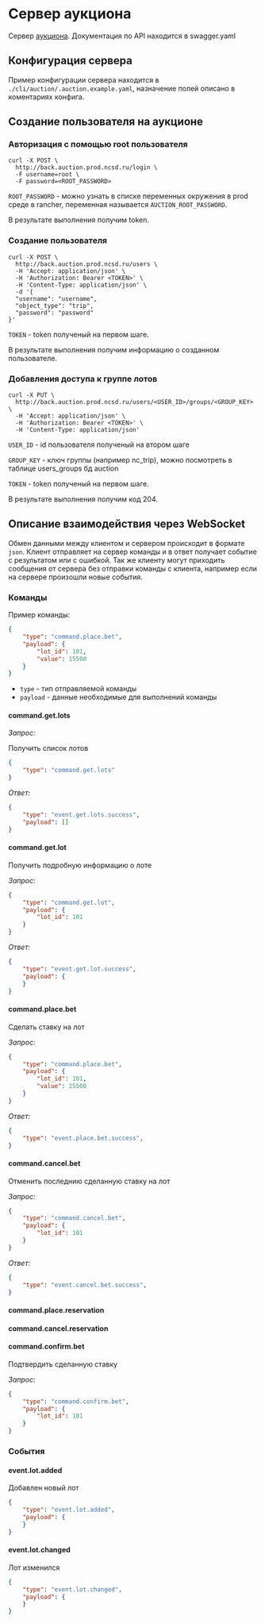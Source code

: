 # Сервер аукциона

Сервер [аукциона](http://auction.ncsd.ru). Документация по API находится в swagger.yaml

## Конфигурация сервера

Пример конфигурации сервера находится в `./cli/auction/.auction.example.yaml`, назначение полей описано в коментариях конфига.

## Создание пользователя на аукционе

### Авторизация с помощью root пользователя

```curl
curl -X POST \
  http://back.auction.prod.ncsd.ru/login \
  -F username=root \
  -F password=<ROOT_PASSWORD>
```

`ROOT_PASSWORD` - можно узнать в списке переменных окружения в prod среде в rancher, переменная называется `AUCTION_ROOT_PASSWORD`.

В результате выполнения получим token.

### Создание пользователя

```curl
curl -X POST \
  http://back.auction.prod.ncsd.ru/users \
  -H 'Accept: application/json' \
  -H 'Authorization: Bearer <TOKEN>' \
  -H 'Content-Type: application/json' \
  -d '{
  "username": "username",
  "object_type": "trip",
  "password": "password"
}'
```

`TOKEN` - token полученый на первом шаге.

В результате выполнения получим информацию о созданном пользователе.

### Добавления доступа к группе лотов

```curl
curl -X PUT \
  http://back.auction.prod.ncsd.ru/users/<USER_ID>/groups/<GROUP_KEY> \
  -H 'Accept: application/json' \
  -H 'Authorization: Bearer <TOKEN>' \
  -H 'Content-Type: application/json'
```

`USER_ID` - id пользователя полученый на втором шаге

`GROUP_KEY` - ключ группы (например nc_trip), можно посмотреть в таблице users_groups бд auction

`TOKEN` - token полученый на первом шаге.

В результате выполнения получим код 204.

## Описание взаимодействия через WebSocket

Обмен данными между клиентом и сервером происходит в формате `json`. Клиент
отправляет на сервер команды и в ответ получает событие с результатом 
или с ошибкой. Так же клиенту могут приходить сообщения от сервера без отправки
команды с клиента, например если на сервере произошли новые события.

### Команды

Пример команды:

```json
{
    "type": "command.place.bet",
    "payload": {
        "lot_id": 101,
        "value": 15500
    }
}
```

* `type` - тип отправляемой команды
* `payload` - данные необходимые для выполнений команды

#### command.get.lots

*Запрос:*

Получить список лотов

```json
{
    "type": "command.get.lots"
}
```

*Ответ:*

```json
{
    "type": "event.get.lots.success",
    "payload": []
}
```

#### command.get.lot

Получить подробную информацию о лоте

*Запрос:*

```json
{
    "type": "command.get.lot",
    "payload": {
        "lot_id": 101
    }
}
```

*Ответ:*

```json
{
    "type": "event.get.lot.success",
    "payload": {
    }
}
```

#### command.place.bet

Сделать ставку на лот

*Запрос:*

```json
{
    "type": "command.place.bet",
    "payload": {
        "lot_id": 101,
        "value": 15500
    }
}
```

*Ответ:*

```json
{
    "type": "event.place.bet.success",
}
```

#### command.cancel.bet

Отменить последнию сделанную ставку на лот

*Запрос:*

```json
{
    "type": "command.cancel.bet",
    "payload": {
        "lot_id": 101
    }
}
```

*Ответ:*

```json
{
    "type": "event.cancel.bet.success",
}
```

#### command.place.reservation

#### command.cancel.reservation

#### command.confirm.bet

Подтвердить сделанную ставку

*Запрос:*

```json
{
    "type": "command.confirm.bet",
    "payload": {
        "lot_id": 101
    }
}
```

### События

#### event.lot.added

Добавлен новый лот

```json
{
    "type": "event.lot.added",
    "payload": {
    }
}
```

#### event.lot.changed

Лот изменился

```json
{
    "type": "event.lot.changed",
    "payload": {
    }
}
```
